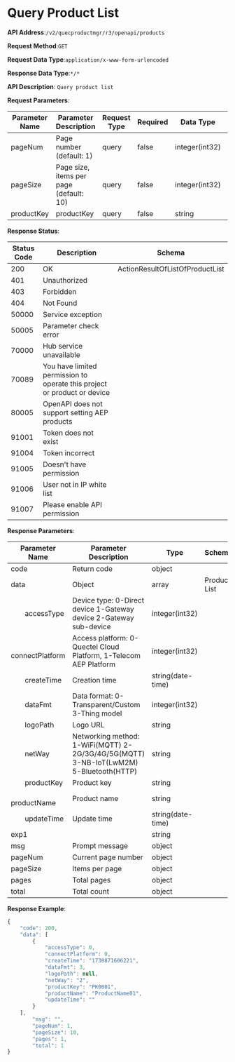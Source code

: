 # Query Product List


**API Address**:`/v2/quecproductmgr/r3/openapi/products`


**Request Method**:`GET`


**Request Data Type**:`application/x-www-form-urlencoded`


**Response Data Type**:`*/*`


**API Description**: `Query product list`


**Request Parameters**:


| Parameter Name | Parameter Description                | Request Type | Required | Data Type       | Schema |
| -------------- | ------------------------------------ | ------------ | -------- | -------------- | ------ |
| pageNum        | Page number (default: 1)             | query        | false    | integer(int32) |        |
| pageSize       | Page size, items per page (default: 10) | query     | false    | integer(int32) |        |
| productKey     | productKey                           | query        | false    | string         |        |


**Response Status**:


| Status Code | Description                                                  | Schema                        |
| ----------- | ------------------------------------------------------------ | ----------------------------- |
| 200         | OK                                                           | ActionResultOfListOfProductList |
| 401         | Unauthorized                                                 |                               |
| 403         | Forbidden                                                    |                               |
| 404         | Not Found                                                    |                               |
| 50000       | Service exception                                            |                               |
| 50005       | Parameter check error                                        |                               |
| 70000       | Hub service unavailable                                      |                               |
| 70089       | You have limited permission to operate this project or product or device |                               |
| 80005       | OpenAPI does not support setting AEP products                |                               |
| 91001       | Token does not exist                                         |                               |
| 91004       | Token incorrect                                              |                               |
| 91005       | Doesn't have permission                                      |                               |
| 91006       | User not in IP white list                                    |                               |
| 91007       | Please enable API permission                                 |                               |


**Response Parameters**:


| Parameter Name             | Parameter Description                                         | Type              | Schema        |
| -------------------------- | ------------------------------------------------------------- | ----------------- | ------------- |
| code                       | Return code                                                   | object            |               |
| data                       | Object                                                        | array             | Product List  |
| &emsp;&emsp;accessType     | Device type: 0-Direct device 1-Gateway device 2-Gateway sub-device | integer(int32)    |               |
| &emsp;&emsp;connectPlatform| Access platform: 0-Quectel Cloud Platform, 1-Telecom AEP Platform | integer(int32)    |               |
| &emsp;&emsp;createTime     | Creation time                                                 | string(date-time) |               |
| &emsp;&emsp;dataFmt        | Data format: 0-Transparent/Custom 3-Thing model               | integer(int32)    |               |
| &emsp;&emsp;logoPath       | Logo URL                                                      | string            |               |
| &emsp;&emsp;netWay         | Networking method: 1-WiFi(MQTT) 2-2G/3G/4G/5G(MQTT) 3-NB-IoT(LwM2M) 5-Bluetooth(HTTP) | string            |               |
| &emsp;&emsp;productKey     | Product key                                                   | string            |               |
| &emsp;&emsp;productName    | Product name                                                  | string            |               |
| &emsp;&emsp;updateTime     | Update time                                                   | string(date-time) |               |
| exp1                       |                                                               | string            |               |
| msg                        | Prompt message                                                | object            |               |
| pageNum                    | Current page number                                           | object            |               |
| pageSize                   | Items per page                                                | object            |               |
| pages                      | Total pages                                                   | object            |               |
| total                      | Total count                                                   | object            |               |


**Response Example**:
```javascript
{
    "code": 200,
    "data": [
        {
            "accessType": 0,
            "connectPlatform": 0,
            "createTime": "1730871606221",
            "dataFmt": 3,
            "logoPath": null,
            "netWay": "2",
            "productKey": "PK0001",
            "productName": "ProductName01",
            "updateTime": ""
        }
    ],
        "msg": "",
        "pageNum": 1,
        "pageSize": 10,
        "pages": 1,
        "total": 1
}
```
